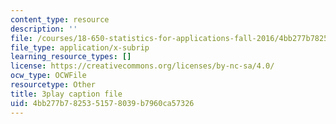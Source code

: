 ```yaml
---
content_type: resource
description: ''
file: /courses/18-650-statistics-for-applications-fall-2016/4bb277b7825351578039b7960ca57326_TSkDZbGS94k.vtt
file_type: application/x-subrip
learning_resource_types: []
license: https://creativecommons.org/licenses/by-nc-sa/4.0/
ocw_type: OCWFile
resourcetype: Other
title: 3play caption file
uid: 4bb277b7-8253-5157-8039-b7960ca57326
---
```

